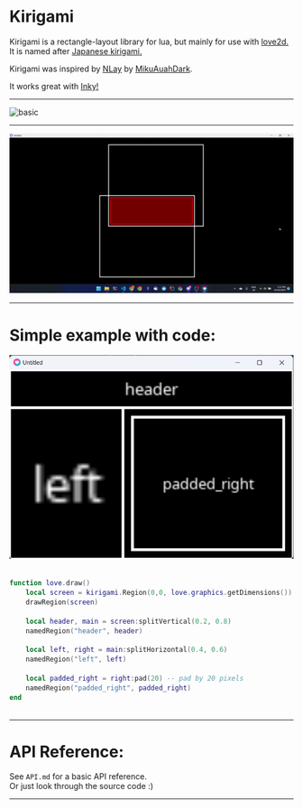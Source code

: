 
# Kirigami

Kirigami is a rectangle-layout library for lua,
but mainly for use with [love2d.](https://love2d.org)<br/>
It is named after [Japanese kirigami.](https://en.wikipedia.org/wiki/Kirigami)

Kirigami was inspired by [NLay](https://github.com/MikuAuahDark/NPad93#nlay) by [MikuAuahDark](https://github.com/MikuAuahDark/).

It works great with [Inky!](https://github.com/Keyslam/Inky)

----------------

![basic](media/basic.gif)


------------------

![looping](media/looping.gif)

----------------

# Simple example with code:

![basic](media/simple.png)

```lua

function love.draw()
    local screen = kirigami.Region(0,0, love.graphics.getDimensions())
    drawRegion(screen)

    local header, main = screen:splitVertical(0.2, 0.8)
    namedRegion("header", header)

    local left, right = main:splitHorizontal(0.4, 0.6)
    namedRegion("left", left)

    local padded_right = right:pad(20) -- pad by 20 pixels
    namedRegion("padded_right", padded_right)
end



```

----------------




# API Reference:
See `API.md` for a basic API reference.<br/>
Or just look through the source code :)

----------------


